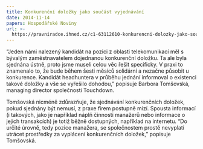 ```yaml
---
title: Konkurenční doložky jako součást vyjednávání
date: 2014-11-14
papers: Hospodářské Noviny
url: >-
  https://pravniradce.ihned.cz/c1-63112610-konkurencni-dolozky-jako-soucast-vyjednavani
---
```

“Jeden námi nalezený kandidát na pozici z oblasti telekomunikací měl s bývalým zaměstnavatelem dojednanou konkurenční doložku. Ta ale byla sjednána ústně, proto jsme museli celou věc řešit specificky. V praxi to znamenalo to, že bude během šesti měsíců solidární a nezačne působit u konkurence. Kandidát headhuntera v průběhu jednání informoval o existenci takové doložky a vše se vyřešilo dohodou,” popisuje Barbora Tomšovská, managing director společnosti Touchdown.

Tomšovská nicméně zdůrazňuje, že sjednávání konkurenčních doložek, pokud sjednány být nemusí, z praxe firem postupně mizí. Spousta informací (i takových, jako je například náplň činnosti manažerů nebo informace o jejich transakcích) je totiž běžně dostupných, například na internetu. “Do určité úrovně, tedy pozice manažera, se společnostem prostě nevyplatí utrácet prostředky za vyplácení konkurenčních doložek,” popisuje Tomšovská.
